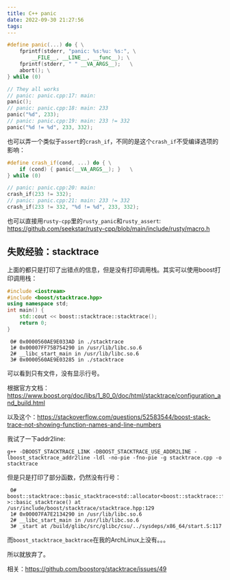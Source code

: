 ```yaml
---
title: C++ panic
date: 2022-09-30 21:27:56
tags:
---
```


```cpp
#define panic(...) do { \
	fprintf(stderr, "panic: %s:%u: %s:", \
		__FILE__, __LINE__, __func__); \
	fprintf(stderr, " " __VA_ARGS__);	\
	abort(); \
} while (0)

// They all works
// panic: panic.cpp:17: main: 
panic();
// panic: panic.cpp:18: main: 233
panic("%d", 233);
// panic: panic.cpp:19: main: 233 != 332
panic("%d != %d", 233, 332);
```

也可以弄一个类似于`assert`的`crash_if`，不同的是这个`crash_if`不受编译选项的影响：

```cpp
#define crash_if(cond, ...) do { \
	if (cond) { panic(__VA_ARGS__); }	\
} while (0)

// panic: panic.cpp:20: main: 
crash_if(233 != 332);
// panic: panic.cpp:21: main: 233 != 332
crash_if(233 != 332, "%d != %d", 233, 332);
```

也可以直接用`rusty-cpp`里的`rusty_panic`和`rusty_assert`: <https://github.com/seekstar/rusty-cpp/blob/main/include/rusty/macro.h>

## 失败经验：stacktrace

上面的都只是打印了出错点的信息，但是没有打印调用栈。其实可以使用boost打印调用栈：

```cpp
#include <iostream>
#include <boost/stacktrace.hpp>
using namespace std;
int main() {
	std::cout << boost::stacktrace::stacktrace();
	return 0;
}
```

```text
 0# 0x0000560AE9E033AD in ./stacktrace
 1# 0x00007FF75B754290 in /usr/lib/libc.so.6
 2# __libc_start_main in /usr/lib/libc.so.6
 3# 0x0000560AE9E03285 in ./stacktrace
```

可以看到只有文件，没有显示行号。

根据官方文档：<https://www.boost.org/doc/libs/1_80_0/doc/html/stacktrace/configuration_and_build.html>

以及这个：<https://stackoverflow.com/questions/52583544/boost-stack-trace-not-showing-function-names-and-line-numbers>

我试了一下addr2line:

```text
g++ -DBOOST_STACKTRACE_LINK -DBOOST_STACKTRACE_USE_ADDR2LINE -lboost_stacktrace_addr2line -ldl -no-pie -fno-pie -g stacktrace.cpp -o stacktrace
```

但是只是打印了部分函数，仍然没有行号：

```text
 0# boost::stacktrace::basic_stacktrace<std::allocator<boost::stacktrace::frame> >::basic_stacktrace() at /usr/include/boost/stacktrace/stacktrace.hpp:129
 1# 0x00007FA7E2134290 in /usr/lib/libc.so.6
 2# __libc_start_main in /usr/lib/libc.so.6
 3# _start at /build/glibc/src/glibc/csu/../sysdeps/x86_64/start.S:117
```

而`boost_stacktrace_backtrace`在我的ArchLinux上没有。。。

所以就放弃了。

相关：<https://github.com/boostorg/stacktrace/issues/49>
